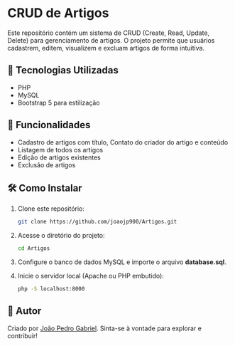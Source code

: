# CRUD de Artigos

Este repositório contém um sistema de CRUD (Create, Read, Update, Delete) para gerenciamento de artigos. O projeto permite que usuários cadastrem, editem, visualizem e excluam artigos de forma intuitiva.

## 🔧 Tecnologias Utilizadas
- PHP 
- MySQL
- Bootstrap 5  para estilização 

## 📅 Funcionalidades
- Cadastro de artigos com título, Contato do criador do artigo e conteúdo 
- Listagem de todos os artigos
- Edição de artigos existentes
- Exclusão de artigos
 

## 🛠️ Como Instalar
1. Clone este repositório:
   ```bash
   git clone https://github.com/joaojp900/Artigos.git
   ```
2. Acesse o diretório do projeto:
   ```bash
   cd Artigos
   ```
3. Configure o banco de dados MySQL e importe o arquivo **database.sql**.

4. Inicie o servidor local (Apache ou PHP embutido):
   ```bash
   php -S localhost:8000
   ```

## 🌟 Autor
Criado por [João Pedro Gabriel](https://github.com/joaojp900). Sinta-se à vontade para explorar e contribuir!

 
